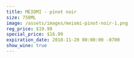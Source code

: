 ```yaml
---
title: MEIOMI - pinot noir
size: 750ML
image: /assets/images/meiomi-pinot-noir-1.png
reg_price: $19.99
special_price: $16.99
expiration_date: 2018-11-20 00:00:00 -0700
show_wine: true
---
```


